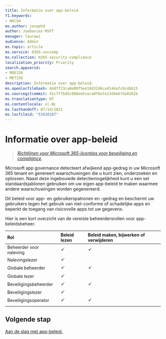 ```yaml
---
title: Informatie over app-beleid
f1.keywords:
- NOCSH
ms.author: josephd
author: JoeDavies-MSFT
manager: laurawi
audience: Admin
ms.topic: article
ms.service: O365-seccomp
ms.collection: m365-security-compliance
localization_priority: Priority
search.appverid:
- MOE150
- MET150
description: Informatie over app-beleid.
ms.openlocfilehash: 6d4ff23ca0e09f5e410d32d6ced144afc0c4bb15
ms.sourcegitcommit: 41c7f7bd5c808ee5ceca0f6efe13d4e67da0262b
ms.translationtype: HT
ms.contentlocale: nl-NL
ms.lasthandoff: 07/14/2021
ms.locfileid: "53420187"
---
```

# <a name="learn-about-app-policies"></a>Informatie over app-beleid

>*[Richtlijnen voor Microsoft 365-licenties voor beveiliging en compliance](https://aka.ms/ComplianceSD).*

Microsoft app governance detecteert afwijkend app-gedrag in uw Microsoft 365 tenant en genereert waarschuwingen die u kunt zien, onderzoeken en oplossen. Naast deze ingebouwde detectiemogelijkheid kunt u een set standaardsjablonen gebruiken om uw eigen app-beleid te maken waarmee andere waarschuwingen worden gegenereerd.

Dit beleid voor app- en gebruikerspatronen en -gedrag en beschermt uw gebruikers tegen het gebruik van niet-conforme of schadelijke apps en beperkt de toegang van risicovolle apps tot uw gegevens.

Hier is een kort overzicht van de vereiste beheerdersrollen voor app-beleidsbeheer.

| Rol | Beleid lezen | Beleid maken, bijwerken of verwijderen |
|:-------|:-----|:-------|
| Beheerder voor naleving | ![Vinkje](..\media\checkmark.png) | ![Vinkje](..\media\checkmark.png) |
| Nalevingslezer | ![Vinkje](..\media\checkmark.png) |  |
| Globale beheerder | ![Vinkje](..\media\checkmark.png) | ![Vinkje](..\media\checkmark.png) |
| Globale lezer  | ![Vinkje](..\media\checkmark.png) |  |
| Beveiligingsbeheerder | ![Vinkje](..\media\checkmark.png) | ![Vinkje](..\media\checkmark.png) |
| Beveiligingslezer  | ![Vinkje](..\media\checkmark.png) |  |
| Beveiligingsoperator | ![Vinkje](..\media\checkmark.png) | ![Vinkje](..\media\checkmark.png) |
||||

<!--
How app policies are the method by which MAPG detects app anomolies resulting in detection (alerts) and remediation (manual or automatic) 


CFA #2 Scenario 1: As an admin, I can quickly set up policies to govern M365 apps in my tenant using MAPG out-of-the-box templates
CFA #2 Scenario 2: As an admin, I can create customized policies to govern M365 apps in my tenant to meet my organizations requirements.
CFA #2 Scenario 3: As an admin or policy reviewer, I can view all policies created in my environment and quickly see which policies have associated alerts. 
CFA #2 Scenario 4: As an admin, I can adjust policies efficiently to meet changing needs.

App policy templates

- Basic info
- Policy settings and conditions
- Actions
- Status

--> 

## <a name="next-step"></a>Volgende stap

[Aan de slag met app-beleid.](app-governance-app-policies-get-started.md)
